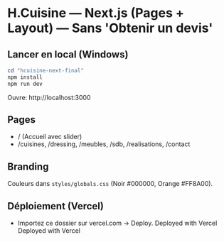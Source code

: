 # H.Cuisine — Next.js (Pages + Layout) — Sans 'Obtenir un devis'

## Lancer en local (Windows)
```powershell
cd "hcuisine-next-final"
npm install
npm run dev
```
Ouvre: http://localhost:3000

## Pages
- / (Accueil avec slider)
- /cuisines, /dressing, /meubles, /sdb, /realisations, /contact

## Branding
Couleurs dans `styles/globals.css` (Noir #000000, Orange #FF8A00).

## Déploiement (Vercel)
- Importez ce dossier sur vercel.com → Deploy.
D e p l o y e d   w i t h   V e r c e l  
 D e p l o y e d   w i t h   V e r c e l  
 